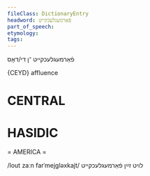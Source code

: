 ```yaml
---
fileClass: DictionaryEntry
headword: פֿאַרמעגלעכקייט
part_of_speech: 
etymology: 
tags: 
---
```

פֿאַרמעגלעכקייט
־ן
די/דאָס

{CEYD}
affluence

CENTRAL
========

HASIDIC
=======
= AMERICA = 

/lout zaːn farˈmejgləxkajt/ לויט זײַן פֿאַרמעגלעכקייט